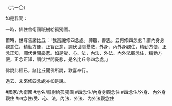 （六一〇）

如是我聞：

一時，佛住舍衛國祇樹給孤獨園。

爾時，世尊告諸比丘：「我當說修四念處。諦聽，善思。云何修四念處？謂內身身觀念住，精勤方便，正智正念，調伏世間憂悲，外身、內外身觀住，精勤方便，正念正知，調伏世間憂悲。如是受、心、法，內法、外法、內外法觀念住，精勤方便，正念正知，調伏世間憂悲，是名比丘修四念處。」

佛說此經已，諸比丘聞佛所說，歡喜奉行。

過去、未來修四念處亦如是說。

#國家/舍衛國
#地名/祇樹給孤獨園
#四念住/內身身觀念住
#四念住/外身、內外身觀住
#四念住/受、心、法，內法、外法、內外法觀念住
